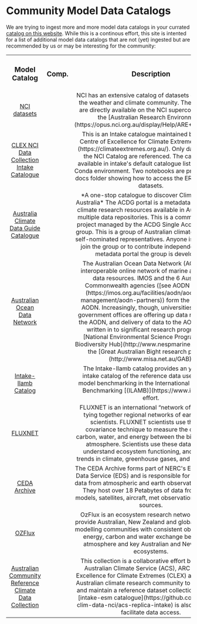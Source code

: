 # Community Model Data Catalogs

We are trying to ingest more and more model data catalogs in your currated [catalog on this website](../../model_evaluation/model_evaluation_model_catalogs/model_evaluation_search_models.md). While this is a continous effort, this site is intented for a list of additional model data catalogs that are not (yet) ingested but are recommended by us or may be interesting for the community:

<table class="center">
<tr>
<td width="25%">
    <div align='center' width="100%">
    <h3>Model Catalog</h3>
    </div>
</td>
<td width="10%">
    <div align='center' width="100%" >
    <h3>Comp.</h3>
    </div>
</td>
<td width="60%">
    <div align='center' width="100%" >
    <h3>Description</h3>
    </div>
</td>
</tr>


<tr>
<td width="25%">
    <div align='center' width="100%">
    <a href="https://geonetwork.nci.org.au/geonetwork/srv/eng/catalog.search#/home">NCI datasets</a> 
    </div>
</td>
<td width="10%">
    <div align='center' width="100%" >
        <!-- <img align="center" width="60%" src="../../assets/component-logos/ACCESS icon LAND SURFACE (Title).png" /> -->
    </div>
</td>
<td width="64%">
    <div align='center' width="100%" >
        <!-- <a href="#"> -->
        NCI has an extensive catalog of datasets of interest to the weather and climate community. These datasets are directly available on the NCI supercomputer and the [Australian Research Environment](https://opus.nci.org.au/display/Help/ARE+User+Guide)
        <!-- </a> -->
    </div>
</td>
</tr>

<tr>
<td width="25%">
    <div align='center' width="100%">
    <a href="https://github.com/coecms/nci-intake-catalogue">CLEX NCI Data Collection Intake Catalogue</a> 
    </div>
</td>
<td width="10%">
    <div align='center' width="100%" >
        <!-- <img align="center" width="60%" src="../../assets/component-logos/ACCESS icon LAND SURFACE (Title).png" /> -->
    </div>
</td>
<td width="64%">
    <div align='center' width="100%" >
        <!-- <a href="#"> -->
        This is an Intake catalogue maintained by the ARC Centre of Excellence for Climate Extremes [(CLEX)](https://climateextremes.org.au/).
        Only datasets from the NCI Catalog are referenced.
        The catalogue is available in intake's default catalogue list in the CLEX Conda environment.
        Two notebooks are provided in the docs folder showing how to access the ERA5 and CIP6 datasets.
        <!-- </a> -->
    </div>
</td>
</tr>

<tr>
<td width="25%">
    <div align='center' width="100%">
    <a href="https://oneclimate.dmponline.cloud.edu.au/">Australia Climate Data Guide Catalogue</a> 
    </div>
</td>
<td width="10%">
    <div align='center' width="100%" >
        <!-- <img align="center" width="60%" src="../../assets/component-logos/ACCESS icon LAND SURFACE (Title).png" /> -->
    </div>
</td>
<td width="64%">
    <div align='center' width="100%" >
        <!-- <a href="#"> -->
        *A one-stop catalogue to discover Climate Data in Australia*
        The ACDG portal is a metadata portal listing climate research resources available in Australia from multiple data repositories.
        This is a community based project managed by the ACDG Single Access working group. This is a group of Australian climate community self-nominated representatives. Anyone is welcome to join the group or to contribute independently to the metadata portal the group is developing.
        <!-- </a> -->
    </div>
</td>
</tr>


<tr>
<td width="25%">
    <div align='center' width="100%">
    <a href="https://imos.org.au/facilities/aodn">Australian Ocean Data Network</a> 
    </div>
</td>
<td width="10%">
    <div align='center' width="100%" >
        <!-- <img align="center" width="60%" src="../../assets/component-logos/ACCESS icon LAND SURFACE (Title).png" /> -->
    </div>
</td>
<td width="64%">
    <div align='center' width="100%" >
        <!-- <a href="#"> -->
        The Australian Ocean Data Network (AODN) is an interoperable online network of marine and climate data resources.  IMOS and the 6 Australian Commonwealth agencies ([see AODN Partners](https://imos.org.au/facilities/aodn/aodn-data-management/aodn-partners)) form the core of the AODN. Increasingly, though, universities and State government offices are offering up data resources to the AODN, and delivery of data to the AODN is being written in to significant research programs e.g. [National Environmental Science Program Marine Biodiversity Hub](http://www.nespmarine.edu.au/) and the [Great Australian Bight research program](http://www.misa.net.au/GAB).
        <!-- </a> -->
    </div>
</td>
</tr>


<tr>
<td width="25%">
    <div align='center' width="100%">
    <a href="https://github.com/nocollier/intake-ilamb">Intake-Ilamb Catalog</a> 
    </div>
</td>
<td width="10%">
    <div align='center' width="100%" >
        <!-- <img align="center" width="60%" src="../../assets/component-logos/ACCESS icon LAND SURFACE (Title).png" /> -->
    </div>
</td>
<td width="64%">
    <div align='center' width="100%" >
        <!-- <a href="#"> -->
        The Intake-Ilamb catalog provides an yaml-style intake catalog of the reference data used for ESM model benchmarking in the International Land Model Benchmarking [(ILAMB)](https://www.ilamb.org/) effort.
        <!-- </a> -->
    </div>
</td>
</tr>

<tr>
<td width="25%">
    <div align='center' width="100%">
    <a href="https://fluxnet.org/">FLUXNET</a> 
    </div>
</td>
<td width="10%">
    <div align='center' width="100%" >
        <!-- <img align="center" width="60%" src="../../assets/component-logos/ACCESS icon LAND SURFACE (Title).png" /> -->
    </div>
</td>
<td width="64%">
    <div align='center' width="100%" >
        <!-- <a href="#"> -->
        FLUXNET is an international “network of networks,” tying together regional networks of earth system scientists. FLUXNET scientists use the eddy covariance technique to measure the cycling of carbon, water, and energy between the biosphere and atmosphere. Scientists use these data to better understand ecosystem functioning, and to detect trends in climate, greenhouse gases, and air pollution.
        <!-- </a> -->
    </div>
</td>
</tr>
<tr>
<td width="25%">
    <div align='center' width="100%">
    <a href="https://archive.ceda.ac.uk/">CEDA Archive</a> 
    </div>
</td>
<td width="10%">
    <div align='center' width="100%" >
        <!-- <img align="center" width="60%" src="../../assets/component-logos/ACCESS icon LAND SURFACE (Title).png" /> -->
    </div>
</td>
<td width="64%">
    <div align='center' width="100%" >
        <!-- <a href="#"> -->
        The CEDA Archive forms part of NERC's Environmental Data Service (EDS) and is responsible for looking after data from atmospheric and earth observation research. They host over 18 Petabytes of data from climate models, satellites, aircraft, met observations, and other sources.
        <!-- </a> -->
    </div>
</td>
</tr>
<tr>
<td width="25%">
    <div align='center' width="100%">
    <a href="https://www.ozflux.org.au">OZFlux</a> 
    </div>
</td>
<td width="10%">
    <div align='center' width="100%" >
        <!-- <img align="center" width="60%" src="../../assets/component-logos/ACCESS icon LAND SURFACE (Title).png" /> -->
    </div>
</td>
<td width="64%">
    <div align='center' width="100%" >
        <!-- <a href="#"> -->
        OzFlux is an ecosystem research network set up to provide Australian, New Zealand and global ecosystem modelling communities with consistent observations of energy, carbon and water exchange between the atmosphere and key Australian and New Zealand ecosystems.
        <!-- </a> -->
    </div>
</td>
</tr>
<tr>
<td width="25%">
    <div align='center' width="100%">
    <a href="https://aus-ref-clim-data-nci.github.io/aus-ref-clim-data-nci/intro.html">Australian Community Reference Climate Data Collection</a> 
    </div>
</td>
<td width="10%">
    <div align='center' width="100%" >
        <!-- <img align="center" width="60%" src="../../assets/component-logos/ACCESS icon LAND SURFACE (Title).png" /> -->
    </div>
</td>
<td width="64%">
    <div align='center' width="100%" >
        <!-- <a href="#"> -->
        This collection is a collaborative effort between the Australian Climate Service (ACS), ARC Centre of Excellence for Climate Extremes (CLEX) and the wider Australian climate research community to re-establish and maintain a reference dataset collection at NCI.
        An [intake-esm catalogue](https://github.com/aus-ref-clim-data-nci/acs-replica-intake) is also available to facilitate data access.
        <!-- </a> -->
    </div>
</td>
</tr>


<table/>